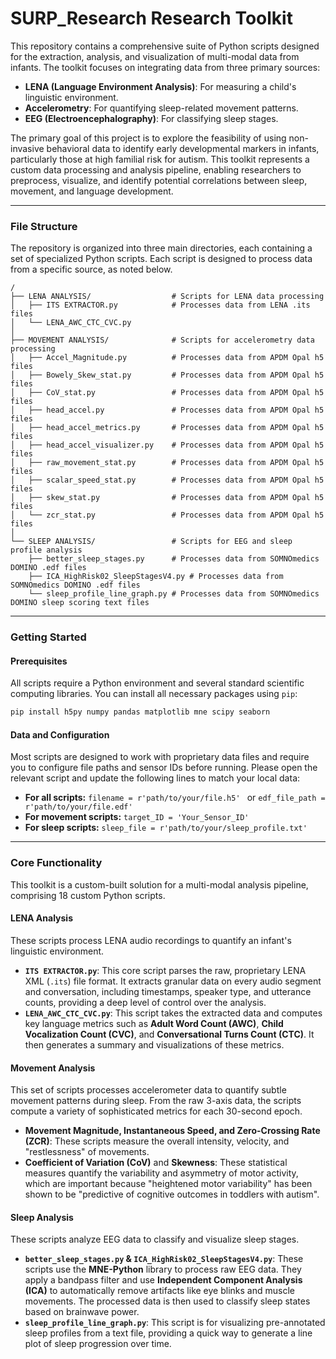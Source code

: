 # SURP_Research Research Toolkit
This repository contains a comprehensive suite of Python scripts designed for the extraction, analysis, and visualization of multi-modal data from infants. The toolkit focuses on integrating data from three primary sources:

  * **LENA (Language Environment Analysis)**: For measuring a child's linguistic environment.
  * **Accelerometry**: For quantifying sleep-related movement patterns.
  * **EEG (Electroencephalography)**: For classifying sleep stages.

The primary goal of this project is to explore the feasibility of using non-invasive behavioral data to identify early developmental markers in infants, particularly those at high familial risk for autism. This toolkit represents a custom data processing and analysis pipeline, enabling researchers to preprocess, visualize, and identify potential correlations between sleep, movement, and language development.

-----

### File Structure

The repository is organized into three main directories, each containing a set of specialized Python scripts. Each script is designed to process data from a specific source, as noted below.

```
/
├── LENA ANALYSIS/                  # Scripts for LENA data processing
│   ├── ITS EXTRACTOR.py            # Processes data from LENA .its files
│   └── LENA_AWC_CTC_CVC.py
│
├── MOVEMENT ANALYSIS/              # Scripts for accelerometry data processing
│   ├── Accel_Magnitude.py          # Processes data from APDM Opal h5 files
│   ├── Bowely_Skew_stat.py         # Processes data from APDM Opal h5 files
│   ├── CoV_stat.py                 # Processes data from APDM Opal h5 files
│   ├── head_accel.py               # Processes data from APDM Opal h5 files
│   ├── head_accel_metrics.py       # Processes data from APDM Opal h5 files
│   ├── head_accel_visualizer.py    # Processes data from APDM Opal h5 files
│   ├── raw_movement_stat.py        # Processes data from APDM Opal h5 files
│   ├── scalar_speed_stat.py        # Processes data from APDM Opal h5 files
│   ├── skew_stat.py                # Processes data from APDM Opal h5 files
│   └── zcr_stat.py                 # Processes data from APDM Opal h5 files
│
└── SLEEP ANALYSIS/                 # Scripts for EEG and sleep profile analysis
    ├── better_sleep_stages.py      # Processes data from SOMNOmedics DOMINO .edf files
    ├── ICA_HighRisk02_SleepStagesV4.py # Processes data from SOMNOmedics DOMINO .edf files
    └── sleep_profile_line_graph.py # Processes data from SOMNOmedics DOMINO sleep scoring text files
```

-----

### Getting Started

#### Prerequisites

All scripts require a Python environment and several standard scientific computing libraries. You can install all necessary packages using `pip`:

```bash
pip install h5py numpy pandas matplotlib mne scipy seaborn
```

#### Data and Configuration

Most scripts are designed to work with proprietary data files and require you to configure file paths and sensor IDs before running. Please open the relevant script and update the following lines to match your local data:

  * **For all scripts:** ` filename = r'path/to/your/file.h5'  ` or `edf_file_path = r'path/to/your/file.edf'`
  * **For movement scripts:** `target_ID = 'Your_Sensor_ID'`
  * **For sleep scripts:** `sleep_file = r'path/to/your/sleep_profile.txt'`

-----

### Core Functionality

This toolkit is a custom-built solution for a multi-modal analysis pipeline, comprising 18 custom Python scripts.

#### LENA Analysis

These scripts process LENA audio recordings to quantify an infant's linguistic environment.

  * **`ITS EXTRACTOR.py`**: This core script parses the raw, proprietary LENA XML (`.its`) file format. It extracts granular data on every audio segment and conversation, including timestamps, speaker type, and utterance counts, providing a deep level of control over the analysis.
  * **`LENA_AWC_CTC_CVC.py`**: This script takes the extracted data and computes key language metrics such as **Adult Word Count (AWC)**, **Child Vocalization Count (CVC)**, and **Conversational Turns Count (CTC)**. It then generates a summary and visualizations of these metrics.

#### Movement Analysis

This set of scripts processes accelerometer data to quantify subtle movement patterns during sleep. From the raw 3-axis data, the scripts compute a variety of sophisticated metrics for each 30-second epoch.

  * **Movement Magnitude, Instantaneous Speed, and Zero-Crossing Rate (ZCR)**: These scripts measure the overall intensity, velocity, and "restlessness" of movements.
  * **Coefficient of Variation (CoV)** and **Skewness**: These statistical measures quantify the variability and asymmetry of motor activity, which are important because "heightened motor variability" has been shown to be "predictive of cognitive outcomes in toddlers with autism".

#### Sleep Analysis

These scripts analyze EEG data to classify and visualize sleep stages.

  * **`better_sleep_stages.py` & `ICA_HighRisk02_SleepStagesV4.py`**: These scripts use the **MNE-Python** library to process raw EEG data. They apply a bandpass filter and use **Independent Component Analysis (ICA)** to automatically remove artifacts like eye blinks and muscle movements. The processed data is then used to classify sleep states based on brainwave power.
  * **`sleep_profile_line_graph.py`**: This script is for visualizing pre-annotated sleep profiles from a text file, providing a quick way to generate a line plot of sleep progression over time.
